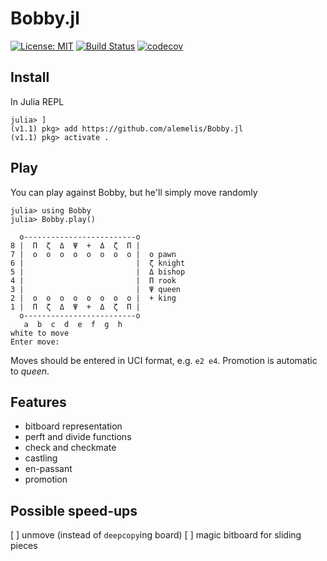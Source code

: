 # Bobby.jl

[![License: MIT](https://img.shields.io/badge/License-MIT-yellow.svg)](https://opensource.org/licenses/MIT)
[![Build Status](https://travis-ci.org/alemelis/Bobby.jl.svg?branch=master)](https://travis-ci.org/alemelis/Bobby.jl)
[![codecov](https://codecov.io/gh/alemelis/Bobby.jl/branch/master/graph/badge.svg)](https://codecov.io/gh/alemelis/Bobby.jl)

## Install

In Julia REPL

```
julia> ]
(v1.1) pkg> add https://github.com/alemelis/Bobby.jl
(v1.1) pkg> activate .
```

## Play
You can play against Bobby, but he'll simply move randomly

```
julia> using Bobby
julia> Bobby.play()

  o-------------------------o
8 |  Π  ζ  Δ  Ψ  +  Δ  ζ  Π |
7 |  o  o  o  o  o  o  o  o |  o pawn
6 |                         |  ζ knight
5 |                         |  Δ bishop
4 |                         |  Π rook
3 |                         |  Ψ queen
2 |  o  o  o  o  o  o  o  o |  + king
1 |  Π  ζ  Δ  Ψ  +  Δ  ζ  Π |
  o-------------------------o
   a  b  c  d  e  f  g  h
white to move
Enter move:

```

Moves should be entered in UCI format, e.g. `e2 e4`. Promotion is automatic to _queen_.

## Features
- bitboard representation
- perft and divide functions
- check and checkmate
- castling
- en-passant
- promotion

## Possible speed-ups
[ ] unmove (instead of `deepcopy`ing board)
[ ] magic bitboard for sliding pieces